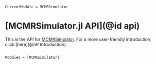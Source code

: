 ```@meta
CurrentModule = MCMRSimulator
```

# [MCMRSimulator.jl API](@id api)
This is the API for [MCMRSimulator](https://git.fmrib.ox.ac.uk/ndcn0236/MCMRSimulator.jl).
For a more user-friendly introduction, click [here](@ref Introduction).

```@index
```

```@autodocs
Modules = [MCMRSimulator]
```
